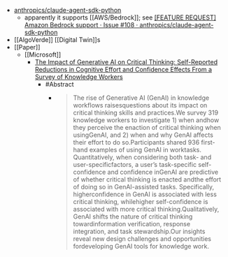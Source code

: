 - [anthropics/claude-agent-sdk-python](https://github.com/anthropics/claude-agent-sdk-python)
	- apparently it supports [[AWS/Bedrock]]; see [[FEATURE REQUEST] Amazon Bedrock support · Issue #108 · anthropics/claude-agent-sdk-python](https://github.com/anthropics/claude-agent-sdk-python/issues/108)
- [[AlgoVerde]] [[Digital Twin]]s
- [[Paper]]
	- [[Microsoft]]
		- [The Impact of Generative AI on Critical Thinking: Self-Reported Reductions in Cognitive Effort and Confidence Effects From a Survey of Knowledge Workers](https://dl.acm.org/doi/epdf/10.1145/3706598.3713778)
			- #Abstract
				- > The rise of Generative AI (GenAI) in knowledge workflows raisesquestions about its impact on critical thinking skills and practices.We survey 319 knowledge workers to investigate 1) when andhow they perceive the enaction of critical thinking when usingGenAI, and 2) when and why GenAI affects their effort to do so.Participants shared 936 first-hand examples of using GenAI in worktasks. Quantitatively, when considering both task- and user-specificfactors, a user’s task-specific self-confidence and confidence inGenAI are predictive of whether critical thinking is enacted andthe effort of doing so in GenAI-assisted tasks. Specifically, higherconfidence in GenAI is associated with less critical thinking, whilehigher self-confidence is associated with more critical thinking.Qualitatively, GenAI shifts the nature of critical thinking towardinformation verification, response integration, and task stewardship.Our insights reveal new design challenges and opportunities fordeveloping GenAI tools for knowledge work.